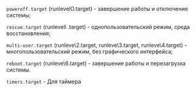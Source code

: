 ```poweroff.target``` (runlevelO.target) - завершение работы и отключение системы;  

```rescue.target``` (runlevell .target) - однопользовательский режим, среда восстановления;  

```multi-user.target``` (runleve\2.target, runleve\3.target, runleve\4.target) - многопользовательский режим, без графического интерфейса;  

```reboot.target``` (runleve\6.target) - завершение работы и перезагрузка системы.

```timers.target``` - Для таймера
